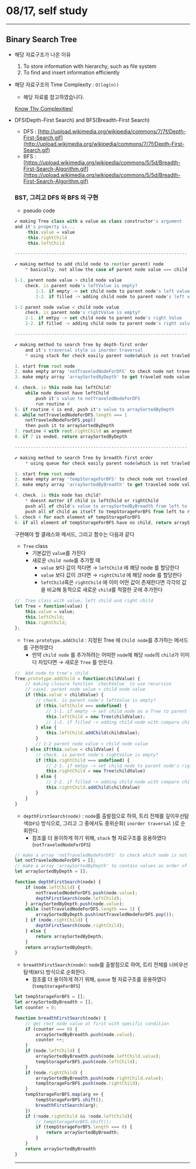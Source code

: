 # 08/17, self study

---

## Binary Search Tree

- 해당 자료구조가 나온 이유
    1. To store information with hierarchy, such as file system
    2. To find and insert information efficiently

- 해당 자료구조의 Time Complexity : `O(log(n))`
    - 해당 자료를 참고하였습니다.

    [Know Thy Complexities!](https://www.bigocheatsheet.com/)

- DFS(Depth-First Search) and BFS(Breadth-First Search)
    - DFS : [http://upload.wikimedia.org/wikipedia/commons/7/7f/Depth-First-Search.gif](http://upload.wikimedia.org/wikipedia/commons/7/7f/Depth-First-Search.gif)
    - BFS : [https://upload.wikimedia.org/wikipedia/commons/5/5d/Breadth-First-Search-Algorithm.gif](https://upload.wikimedia.org/wikipedia/commons/5/5d/Breadth-First-Search-Algorithm.gif)

    ### BST, 그리고 DFS 와 BFS 의 구현

    - pseudo code

    ```jsx
    ✔️ making Tree class with a value as class constructor's argument
    and it's property is... 
    	-this.value = value
    	-this.rightChild
    	-this.leftChild

    ------------------------------------------------------------------

    ✔️ making method to add child node to root(or parent) node
    	* basically, not allow the case of parent node value === child node value

    1-1. parent node value > child node value 
    	check. is parent node's leftValue is empty? 
    		1-1. if empty -> set child node to parent node's left value
    		1-2. if filled -> adding child node to parent node's left value 

    1-2 parent node value < child node value
    	check. is parent node's rightValue is empty?
    	2-1. if emtpy -> set child node to parent node's right Value
    	2-2. if filled -> adding child node to parent node's right value

    ------------------------------------------------------------------

    ✔️ making method to search Tree by depth-first order 
    	and it's traversal style is inorder traversal
    	* using stack for check easily parent node(which is not travled)

    1. start from root node
    2. make empty array 'notTraveledNodeForDFS' to check node not traveled
    3. make empty array 'arraySortedByDepth' to get traveled node value

    4. check. is this node has leftChild?
    	while node doesnt have leftChild 
    		push it's value to notTraveledNodeForDFS
    		run routine 4
    5. if routine 4 is end, push it's value to arraySortedByDepth
    6. while notTraveledNodeForDFS.length === 1
    	notTraveledNodeForDFS.pop() 
    	then push it to arraySortedByDepth
    7. routine 4 with root.rightChild as argument
    8. if 7 is ended, return arraySortedByDepth

    ------------------------------------------------------------------

    ✔️ making method to search Tree by breadth-first order 
    	* using queue for check easily parent node(which is not travled)

    1. start from root node
    2. make empty array 'tempStorageForBFS' to check node not traveled
    3. make empty array 'arraySortedByBreadth' to get traveled node value

    4. check. is this node has child?
    	* doesnt matter if child is leftChild or rightChild
    	push all of child's value to arraySortedByBreadth from left to right
    	push all of child as itself to tempStorageForBFS from left to right
    5. check 4 for each element of tempStorageForBFS
    6. if all element of tempStorageForBFS have no child, return arraySortedByBreadth

    ```

    구현해야 할 클래스와 메서드, 그리고 함수는 다음과 같다

    - `Tree` class
        - 기본값인 `value`를 가진다
        - 새로운 `child node`를 추가할 때
            - `value` 보다 값이 적다면 → `leftChild` 에 해당 node 를 할당한다
            - `value` 보다 값이 크다면 → `rightChild` 에 해당 node 를 할당한다
            - `leftChild`혹은 `rightChild` 에 이미 어떤 값이 존재한다면 각각의 값을 비교해 동적으로 새로운 `child`를 적절한 곳에 추가한다

    ```jsx
    //  Tree class with value, left child and right child
    let Tree = function(value) {
        this.value = value;
        this.leftChild;
        this.rightChild;
    };
    ```

    - `Tree.prototype.addChild`  : 지정된 Tree 에 `Child node`를 추가하는 메서드를 구현하였다
        - 만약 `child node` 를 추가하려는 어떠한 `node`에 해당 `node`의 `child`가 이미 다 차있다면 → 새로운 `Tree` 를 만든다.

    ```jsx
    //  Add node to tree's child
    Tree.prototype.addChild = function(childValue) {
        // making closure function `checkValue` to use recursion
        // case1. parent node value > child node value
        if (this.value > childValue) {
            // check. is parent node's leftValue is empty? 
            if (this.leftChild === undefined) {
                // 1-1. if empty -> set child node as a Tree to parent node's left value
                this.leftChild = new Tree(childValue);
                // 1-2. if filled -> adding child node with compare childValue with node.leftChild.value again
            } else {
                this.leftChild.addChild(childValue);
            }
            // 1-2 parent node value < child node value
        } else if(this.value < childValue) {
            // check. is parent node's rightValue is empty?
            if (this.rightChild === undefined) {
                // 2-1. if emtpy -> set child node to parent node's right Value
                this.rightChild = new Tree(childValue)
            } else {
                // 2-2. if filled -> adding child node with compare childValue with node.rightChild.value again
                this.rightChild.addChild(childValue)
            }
        }
    }
    ```

    - `depthFirstSearch(node)` : `node`를 출발점으로 하여, 트리 전체를 깊이우선탐색(`DFS`) 방식으로, 그리고 그 중에서도 중위순회( `inorder traversal` )로 순회한다.
        - 참조를 더 용이하게 하기 위해, `stack` 형 자료구조를 응용하였다 (`notTraveledNodeForDFS`)

    ```jsx
    // make a array 'notTraveledNodeForDFS' to check which node is not visited
    let notTraveledNodeForDFS = [];
    // make a array 'arraySortedByDepth' to contain values as order of depth-first
    let arraySortedByDepth = [];

    function depthFirstSearch(node) {
        if (node.leftChild) {
            notTraveledNodeForDFS.push(node.value);
            depthFirstSearch(node.leftChild);
        } arraySortedByDepth.push(node.value);
        while (notTraveledNodeForDFS.length === 1) {
            arraySortedByDepth.push(notTraveledNodeForDFS.pop());
        } if (node.rightChild) {
            depthFirstSearch(node.rightChild);
        } else {
            return arraySortedByDepth;
        }
        return arraySortedByDepth;
    }
    ```

    - `breadthFirstSearch(node)`: `node`를 출발점으로 하여, 트리 전체를 너비우선탐색(`BFS`) 방식으로 순회한다.
        - 참조를 더 용이하게 하기 위해, `queue` 형 자료구조를 응용하였다(`tempStorageForBFS`)

    ```jsx
    let tempStorageForBFS = [];
    let arraySortedByBreadth = [];
    let counter = 0;

    function breadthFirstSearch(node) {
        // get root node value at first with specific condition
        if (counter === 0) {
            arraySortedByBreadth.push(node.value);
            counter ++;
        } 
        if (node.leftChild) {
            arraySortedByBreadth.push(node.leftChild.value);
            tempStorageForBFS.push(node.leftChild);
        } 
        if (node.rightChild) {
            arraySortedByBreadth.push(node.rightChild.value);
            tempStorageForBFS.push(node.rightChild);
        } 
        tempStorageForBFS.map(arg => {
            tempStorageForBFS.shift();
            breadthFirstSearch(arg);
        }) 
        if (!node.rightChild && !node.leftChild){
            // tempStorageForBFS.shift();
            if (tempStorageForBFS.length === 0) {
                return arraySortedByBreadth;
            } 
        } 
        return arraySortedByBreadth
    }
    ```

    ---